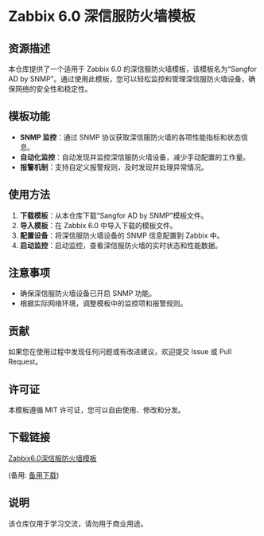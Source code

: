 # Zabbix 6.0 深信服防火墙模板

## 资源描述

本仓库提供了一个适用于 Zabbix 6.0 的深信服防火墙模板，该模板名为“Sangfor AD by SNMP”。通过使用此模板，您可以轻松监控和管理深信服防火墙设备，确保网络的安全性和稳定性。

## 模板功能

- **SNMP 监控**：通过 SNMP 协议获取深信服防火墙的各项性能指标和状态信息。
- **自动化监控**：自动发现并监控深信服防火墙设备，减少手动配置的工作量。
- **报警机制**：支持自定义报警规则，及时发现并处理异常情况。

## 使用方法

1. **下载模板**：从本仓库下载“Sangfor AD by SNMP”模板文件。
2. **导入模板**：在 Zabbix 6.0 中导入下载的模板文件。
3. **配置设备**：将深信服防火墙设备的 SNMP 信息配置到 Zabbix 中。
4. **启动监控**：启动监控，查看深信服防火墙的实时状态和性能数据。

## 注意事项

- 确保深信服防火墙设备已开启 SNMP 功能。
- 根据实际网络环境，调整模板中的监控项和报警规则。

## 贡献

如果您在使用过程中发现任何问题或有改进建议，欢迎提交 Issue 或 Pull Request。

## 许可证

本模板遵循 MIT 许可证，您可以自由使用、修改和分发。

## 下载链接
[Zabbix6.0深信服防火墙模板](https://pan.quark.cn/s/39e86dc31d24) 

(备用: [备用下载](https://pan.baidu.com/s/1VRPfnY6PNEgPYodoPf9QNg?pwd=1234))

## 说明

该仓库仅用于学习交流，请勿用于商业用途。

